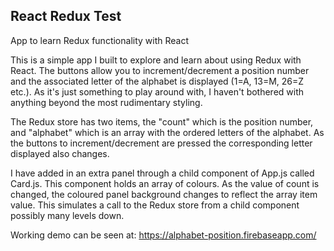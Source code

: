 ## React Redux Test
 
App to learn Redux functionality with React

This is a simple app I built to explore and learn about using Redux with React. The buttons allow you to increment/decrement a position number and the associated letter of the alphabet is displayed (1=A, 13=M, 26=Z etc.). As it's just something to play around with, I haven't bothered with anything beyond the most rudimentary styling.

The Redux store has two items, the "count" which is the position number, and "alphabet" which is an array with the ordered letters of the alphabet. As the buttons to increment/decrement are pressed the corresponding letter displayed also changes.

I have added in an extra panel through a child component of App.js called Card.js. This component holds an array of colours. As the value of count is changed, the coloured panel background changes to reflect the array item value. This simulates a call to the Redux store from a child component possibly many levels down.

Working demo can be seen at: https://alphabet-position.firebaseapp.com/
